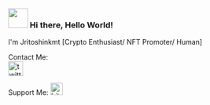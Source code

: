 ### <img align="" heigh="30" width="40" src="https://gateway.pinata.cloud/ipfs/QmTvnjgRYJo3ardbuk6uX9mEvTaExHvDnAcXeghW8bW7oi"> Hi there, Hello World!

I'm Jritoshinkmt [Crypto Enthusiast/ NFT Promoter/ Human]

Contact Me:
</br> [<img src='https://www.freepnglogos.com/uploads/twitter-logo-png/twitter-logo-vector-png-clipart-1.png' alt='twitter' height='30'>](https://twitter.com/jritoshinkmt)


Support Me: [<img src='https://cryptologos.cc/logos/bitcoin-btc-logo.png?v=023' alt='bitcoin' height='25'>](https://gateway.pinata.cloud/ipfs/QmYYEaWY4R1bEAKhq6E6foTez9LPf2GcQWmokqYXWJ2BpP)
